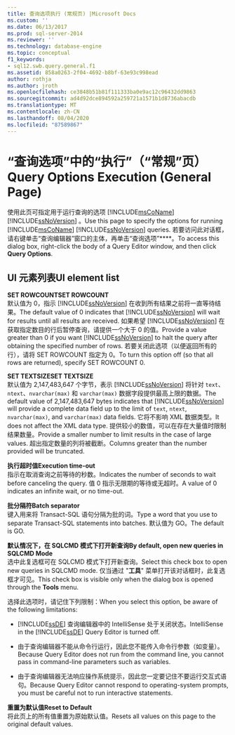 ```yaml
---
title: 查询选项执行 (常规页) |Microsoft Docs
ms.custom: ''
ms.date: 06/13/2017
ms.prod: sql-server-2014
ms.reviewer: ''
ms.technology: database-engine
ms.topic: conceptual
f1_keywords:
- sql12.swb.query.general.f1
ms.assetid: 858a0263-2f04-4692-b8bf-63e93c998ead
author: rothja
ms.author: jroth
ms.openlocfilehash: ce3848b51b81f111333ba0e9ac12c96432dd9863
ms.sourcegitcommit: ad4d92dce894592a259721a1571b1d8736abacdb
ms.translationtype: MT
ms.contentlocale: zh-CN
ms.lasthandoff: 08/04/2020
ms.locfileid: "87589867"
---
```

# <a name="query-options-execution-general-page"></a><span data-ttu-id="dfa55-102">“查询选项”中的“执行”（“常规”页）</span><span class="sxs-lookup"><span data-stu-id="dfa55-102">Query Options Execution (General Page)</span></span>
  <span data-ttu-id="dfa55-103">使用此页可指定用于运行查询的选项 [!INCLUDE[msCoName](../includes/msconame-md.md)] [!INCLUDE[ssNoVersion](../includes/ssnoversion-md.md)] 。</span><span class="sxs-lookup"><span data-stu-id="dfa55-103">Use this page to specify the options for running [!INCLUDE[msCoName](../includes/msconame-md.md)] [!INCLUDE[ssNoVersion](../includes/ssnoversion-md.md)] queries.</span></span> <span data-ttu-id="dfa55-104">若要访问此对话框，请右键单击“查询编辑器”窗口的主体，再单击“查询选项”\*\*\*\*。</span><span class="sxs-lookup"><span data-stu-id="dfa55-104">To access this dialog box, right-click the body of a Query Editor window, and then click **Query Options**.</span></span>  
  
## <a name="ui-element-list"></a><span data-ttu-id="dfa55-105">UI 元素列表</span><span class="sxs-lookup"><span data-stu-id="dfa55-105">UI element list</span></span>  
 <span data-ttu-id="dfa55-106">**SET ROWCOUNT**</span><span class="sxs-lookup"><span data-stu-id="dfa55-106">**SET ROWCOUNT**</span></span>  
 <span data-ttu-id="dfa55-107">默认值为 0，指示 [!INCLUDE[ssNoVersion](../includes/ssnoversion-md.md)] 在收到所有结果之前将一直等待结果。</span><span class="sxs-lookup"><span data-stu-id="dfa55-107">The default value of 0 indicates that [!INCLUDE[ssNoVersion](../includes/ssnoversion-md.md)] will wait for results until all results are received.</span></span> <span data-ttu-id="dfa55-108">如果希望 [!INCLUDE[ssNoVersion](../includes/ssnoversion-md.md)] 在获取指定数目的行后暂停查询，请提供一个大于 0 的值。</span><span class="sxs-lookup"><span data-stu-id="dfa55-108">Provide a value greater than 0 if you want [!INCLUDE[ssNoVersion](../includes/ssnoversion-md.md)] to halt the query after obtaining the specified number of rows.</span></span> <span data-ttu-id="dfa55-109">若要关闭此选项（以便返回所有的行），请将 SET ROWCOUNT 指定为 0。</span><span class="sxs-lookup"><span data-stu-id="dfa55-109">To turn this option off (so that all rows are returned), specify SET ROWCOUNT 0.</span></span>  
  
 <span data-ttu-id="dfa55-110">**SET TEXTSIZE**</span><span class="sxs-lookup"><span data-stu-id="dfa55-110">**SET TEXTSIZE**</span></span>  
 <span data-ttu-id="dfa55-111">默认值为 2,147,483,647 个字节，表示 [!INCLUDE[ssNoVersion](../includes/ssnoversion-md.md)] 将针对 `text`、`ntext`、`nvarchar(max)` 和 `varchar(max)` 数据字段提供最高上限的数据。</span><span class="sxs-lookup"><span data-stu-id="dfa55-111">The default value of 2,147,483,647 bytes indicates that [!INCLUDE[ssNoVersion](../includes/ssnoversion-md.md)] will provide a complete data field up to the limit of `text`, `ntext`, `nvarchar(max)`, and `varchar(max)` data fields.</span></span> <span data-ttu-id="dfa55-112">它将不影响 XML 数据类型。</span><span class="sxs-lookup"><span data-stu-id="dfa55-112">It does not affect the XML data type.</span></span> <span data-ttu-id="dfa55-113">提供较小的数值，可以在存在大量值时限制结果数量。</span><span class="sxs-lookup"><span data-stu-id="dfa55-113">Provide a smaller number to limit results in the case of large values.</span></span> <span data-ttu-id="dfa55-114">超出指定数量的列将被截断。</span><span class="sxs-lookup"><span data-stu-id="dfa55-114">Columns greater than the number provided will be truncated.</span></span>  
  
 <span data-ttu-id="dfa55-115">**执行超时值**</span><span class="sxs-lookup"><span data-stu-id="dfa55-115">**Execution time-out**</span></span>  
 <span data-ttu-id="dfa55-116">指示在取消查询之前等待的秒数。</span><span class="sxs-lookup"><span data-stu-id="dfa55-116">Indicates the number of seconds to wait before canceling the query.</span></span> <span data-ttu-id="dfa55-117">值 0 指示无限期的等待或无超时。</span><span class="sxs-lookup"><span data-stu-id="dfa55-117">A value of 0 indicates an infinite wait, or no time-out.</span></span>  
  
 <span data-ttu-id="dfa55-118">**批分隔符**</span><span class="sxs-lookup"><span data-stu-id="dfa55-118">**Batch separator**</span></span>  
 <span data-ttu-id="dfa55-119">键入用来将 Transact-SQL 语句分隔为批的词。</span><span class="sxs-lookup"><span data-stu-id="dfa55-119">Type a word that you use to separate Transact-SQL statements into batches.</span></span> <span data-ttu-id="dfa55-120">默认值为 GO。</span><span class="sxs-lookup"><span data-stu-id="dfa55-120">The default is GO.</span></span>  
  
 <span data-ttu-id="dfa55-121">**默认情况下，在 SQLCMD 模式下打开新查询**</span><span class="sxs-lookup"><span data-stu-id="dfa55-121">**By default, open new queries in SQLCMD Mode**</span></span>  
 <span data-ttu-id="dfa55-122">选中此复选框可在 SQLCMD 模式下打开新查询。</span><span class="sxs-lookup"><span data-stu-id="dfa55-122">Select this check box to open new queries in SQLCMD mode.</span></span> <span data-ttu-id="dfa55-123">仅当通过 "**工具**" 菜单打开该对话框时，此复选框才可见。</span><span class="sxs-lookup"><span data-stu-id="dfa55-123">This check box is visible only when the dialog box is opened through the **Tools** menu.</span></span>  
  
 <span data-ttu-id="dfa55-124">选择此选项时，请记住下列限制：</span><span class="sxs-lookup"><span data-stu-id="dfa55-124">When you select this option, be aware of the following limitations:</span></span>  
  
-   <span data-ttu-id="dfa55-125">[!INCLUDE[ssDE](../includes/ssde-md.md)] 查询编辑器中的 IntelliSense 处于关闭状态。</span><span class="sxs-lookup"><span data-stu-id="dfa55-125">IntelliSense in the [!INCLUDE[ssDE](../includes/ssde-md.md)] Query Editor is turned off.</span></span>  
  
-   <span data-ttu-id="dfa55-126">由于查询编辑器不能从命令行运行，因此您不能传入命令行参数（如变量）。</span><span class="sxs-lookup"><span data-stu-id="dfa55-126">Because Query Editor does not run from the command line, you cannot pass in command-line parameters such as variables.</span></span>  
  
-   <span data-ttu-id="dfa55-127">由于查询编辑器无法响应操作系统提示，因此您一定要记住不要运行交互式语句。</span><span class="sxs-lookup"><span data-stu-id="dfa55-127">Because Query Editor cannot respond to operating-system prompts, you must be careful not to run interactive statements.</span></span>  
  
 <span data-ttu-id="dfa55-128">**重置为默认值**</span><span class="sxs-lookup"><span data-stu-id="dfa55-128">**Reset to Default**</span></span>  
 <span data-ttu-id="dfa55-129">将此页上的所有值重置为原始默认值。</span><span class="sxs-lookup"><span data-stu-id="dfa55-129">Resets all values on this page to the original default values.</span></span>  
  
  
